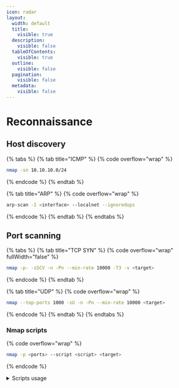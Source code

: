 ```yaml
---
icon: radar
layout:
  width: default
  title:
    visible: true
  description:
    visible: false
  tableOfContents:
    visible: true
  outline:
    visible: false
  pagination:
    visible: false
  metadata:
    visible: false
---
```


# Reconnaissance

## Host discovery

{% tabs %}
{% tab title="ICMP" %}
{% code overflow="wrap" %}
```bash
nmap -sn 10.10.10.0/24
```
{% endcode %}
{% endtab %}

{% tab title="ARP" %}
{% code overflow="wrap" %}
```bash
arp-scan -I <interface> --localnet --ignoredups
```
{% endcode %}
{% endtab %}
{% endtabs %}

## Port scanning

{% tabs %}
{% tab title="TCP SYN" %}
{% code overflow="wrap" fullWidth="false" %}
```bash
nmap -p- -sSCV -n -Pn --min-rate 10000 -T3 -v <target>
```
{% endcode %}
{% endtab %}

{% tab title="UDP" %}
{% code overflow="wrap" %}
```bash
nmap --top-ports 1000 -sU -n -Pn --min-rate 10000 <target>
```
{% endcode %}
{% endtab %}
{% endtabs %}

### Nmap scripts

{% code overflow="wrap" %}
```bash
nmap -p <ports> --script <script> <target>
```
{% endcode %}

<details>

<summary>Scripts usage</summary>

You can list all available Nmap scripts using the following commands:

{% code overflow="wrap" %}
```bash
 # List nmap nse scripts
 ls /usr/share/nmap/scripts | grep <service>
 # Get info about a script
 nmap --script-help <script>
```
{% endcode %}

</details>
